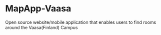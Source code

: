 # MapApp-Vaasa
Open source website/mobile application that enables users to find rooms around the Vaasa(Finland) Campus

